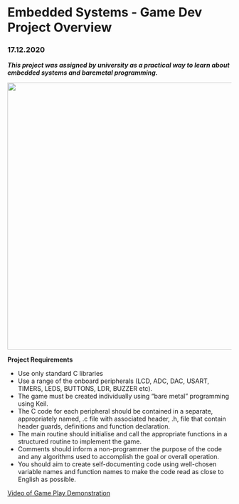 <h1> Embedded Systems - Game Dev Project Overview </h1>

<h3> 17.12.2020 </h3>

_**This project was assigned by university as a practical way to learn about embedded systems and baremetal programming.**_

<img src="https://lh3.googleusercontent.com/ZHMNtIaDIp6K9ZNjEs6-WoG8fwhuA2PlHe3IUs4uy2KwswU0GUrm_YwjkY0g9pADt8wCqnPeFVVaj1dGiKKnCmm0SpZFc71Dz2xiGHVIeopb-fLvTq64dqL7jWJedqfmACEKoGZ9RVmlVl2b4LlP0ubwlCLj6x8h5U2uxbkPlccRWe16M9bpxd7RuM_oXiHwHc3OvLA0Xio83X6v_TFtcheW6Af17kLR3wR9SRdI7zu1_2tDzbP95HP2XYn8oY00Okd43mlZAAQo9wFpnvUn8kBE5OqY-7i9Rxle_2opTbKDDQkVVI_T3zCLivv3xDL6EFwkevYXdzeplMEomkF1oWX8a4hacOwa57AILlBlMzGU-cNBtmpVGeqZJRBH51Lnw_iEzFWQ66w3H7gZ33lmBPFCwmEoI_We0rhzqwbxPWDeEMIbVG47EBVrUA-sF3oHZBd3pc_09nnhQj7GJ1e75sdGwwHQVwuaMNU-uwEfiA4c-ARc89yQd_Jxm371p0nAiMEeCN2wjpUrkGNNyH7ay4puOTq_qeb4Ey_W8UdzktjlqYReZd04zeYdZeL8eGe1AFXrxZFxllhTq4Ys3Jc01Xnw-Yz1oPpRsLMXXZxV49Mg98V2XWieW48_T12nnOMrvp6qCPVFX7SiNKe_m8Wa5yCf3ULi6IRe2R5oYidv-dfRHSNwGkJvpTn8_oQRWA=w631-h350-no?authuser=0" width="600">

**Project Requirements**
* Use only standard C libraries
* Use a range of the onboard peripherals (LCD, ADC, DAC, USART, TIMERS, LEDS, BUTTONS, LDR, BUZZER etc). 
* The game must be created individually using “bare metal” programming using Keil. 
* The C code for each peripheral should be contained in a separate, appropriately named, .c file with associated header, .h, file that contain header guards, definitions and function declaration. 
* The main routine should initialise and call the appropriate functions in a structured routine to implement the game. 
* Comments should inform a non-programmer the purpose of the code and any algorithms used to accomplish the goal or overall operation. 
* You should aim to create self-documenting code using well-chosen variable names and function names to make the code read as close to
English as possible. 

[Video of Game Play Demonstration](https://www.youtube.com/watch?v=1TK3talGWjU&feature=youtu.be&ab_channel=RachelIreland-Jones)
